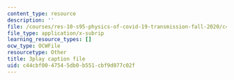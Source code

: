 ```yaml
---
content_type: resource
description: ''
file: /courses/res-10-s95-physics-of-covid-19-transmission-fall-2020/c44cbf0047545db0b551cbf9d077c02f_6sXqF5pz0bs.vtt
file_type: application/x-subrip
learning_resource_types: []
ocw_type: OCWFile
resourcetype: Other
title: 3play caption file
uid: c44cbf00-4754-5db0-b551-cbf9d077c02f
---
```

